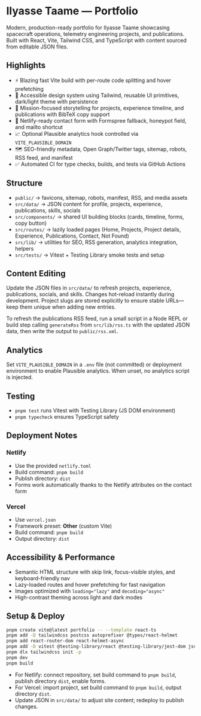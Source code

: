 # Ilyasse Taame — Portfolio

Modern, production-ready portfolio for Ilyasse Taame showcasing spacecraft operations, telemetry engineering projects, and publications. Built with React, Vite, Tailwind CSS, and TypeScript with content sourced from editable JSON files.

## Highlights

- ⚡️ Blazing fast Vite build with per-route code splitting and hover prefetching
- 🎨 Accessible design system using Tailwind, reusable UI primitives, dark/light theme with persistence
- 📡 Mission-focused storytelling for projects, experience timeline, and publications with BibTeX copy support
- 📨 Netlify-ready contact form with Formspree fallback, honeypot field, and mailto shortcut
- 📈 Optional Plausible analytics hook controlled via `VITE_PLAUSIBLE_DOMAIN`
- 🗺️ SEO-friendly metadata, Open Graph/Twitter tags, sitemap, robots, RSS feed, and manifest
- ✅ Automated CI for type checks, builds, and tests via GitHub Actions

## Structure

- `public/` → favicons, sitemap, robots, manifest, RSS, and media assets
- `src/data/` → JSON content for profile, projects, experience, publications, skills, socials
- `src/components/` → shared UI building blocks (cards, timeline, forms, copy button)
- `src/routes/` → lazily loaded pages (Home, Projects, Project details, Experience, Publications, Contact, Not Found)
- `src/lib/` → utilities for SEO, RSS generation, analytics integration, helpers
- `src/tests/` → Vitest + Testing Library smoke tests and setup

## Content Editing

Update the JSON files in `src/data/` to refresh projects, experience, publications, socials, and skills. Changes hot-reload instantly during development. Project slugs are stored explicitly to ensure stable URLs—keep them unique when adding new entries.

To refresh the publications RSS feed, run a small script in a Node REPL or build step calling `generateRss` from `src/lib/rss.ts` with the updated JSON data, then write the output to `public/rss.xml`.

## Analytics

Set `VITE_PLAUSIBLE_DOMAIN` in a `.env` file (not committed) or deployment environment to enable Plausible analytics. When unset, no analytics script is injected.

## Testing

- `pnpm test` runs Vitest with Testing Library (JS DOM environment)
- `pnpm typecheck` ensures TypeScript safety

## Deployment Notes

### Netlify

- Use the provided `netlify.toml`
- Build command: `pnpm build`
- Publish directory: `dist`
- Forms work automatically thanks to the Netlify attributes on the contact form

### Vercel

- Use `vercel.json`
- Framework preset: **Other** (custom Vite)
- Build command: `pnpm build`
- Output directory: `dist`

## Accessibility & Performance

- Semantic HTML structure with skip link, focus-visible styles, and keyboard-friendly nav
- Lazy-loaded routes and hover prefetching for fast navigation
- Images optimized with `loading="lazy"` and `decoding="async"`
- High-contrast theming across light and dark modes

## Setup & Deploy

```bash
pnpm create vite@latest portfolio -- --template react-ts
pnpm add -D tailwindcss postcss autoprefixer @types/react-helmet
pnpm add react-router-dom react-helmet-async
pnpm add -D vitest @testing-library/react @testing-library/jest-dom jsdom
pnpm dlx tailwindcss init -p
pnpm dev
pnpm build
```

- For Netlify: connect repository, set build command to `pnpm build`, publish directory `dist`, enable forms.
- For Vercel: import project, set build command to `pnpm build`, output directory `dist`.
- Update JSON in `src/data/` to adjust site content; redeploy to publish changes.

